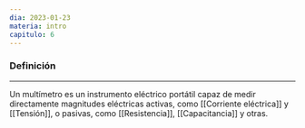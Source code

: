 ```yaml
---
dia: 2023-01-23
materia: intro
capitulo: 6
---
```

### Definición
---
Un multímetro es un instrumento eléctrico portátil capaz de medir directamente magnitudes eléctricas activas, como [[Corriente eléctrica]] y [[Tensión]], o pasivas, como [[Resistencia]], [[Capacitancia]] y otras.